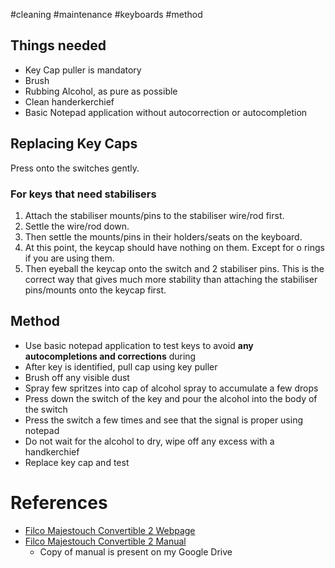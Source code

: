 #cleaning #maintenance #keyboards #method

## Things needed
- Key Cap puller is mandatory
- Brush
- Rubbing Alcohol, as pure as possible
- Clean handerkerchief
- Basic Notepad application without autocorrection or autocompletion
## Replacing Key Caps
Press onto the switches gently. 
### For keys that need stabilisers
1. Attach the stabiliser mounts/pins to the stabiliser wire/rod first. 
2. Settle the wire/rod down. 
3. Then settle the mounts/pins in their holders/seats on the keyboard.
4. At this point, the keycap should have nothing on them. Except for o rings if you are using them. 
5. Then eyeball the keycap onto the switch and 2 stabiliser pins. 
This is the correct way that gives much more stability than attaching the stabiliser pins/mounts onto the keycap first. 
## Method
- Use basic notepad application to test keys to avoid **any autocompletions and corrections** during
- After key is identified, pull cap using key puller
- Brush off any visible dust
- Spray few spritzes into cap of alcohol spray to accumulate a few drops
- Press down the switch of the key and pour the alcohol into the body of the switch
- Press the switch a few times and see that the signal is proper using notepad
- Do not wait for the alcohol to dry, wipe off any excess with a handkerchief
- Replace key cap and test

# References
- [Filco Majestouch Convertible 2 Webpage](https://www.diatec.co.jp/en/det.php?prod_c=1874)
- [Filco Majestouch Convertible 2 Manual](https://www.diatec.co.jp/support/pdf/MajestouchConvertible2Manual.pdf)
	- Copy of manual is present on my Google Drive

